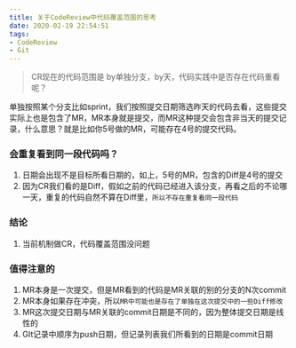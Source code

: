 ```yaml
---
title: 关于CodeReview中代码覆盖范围的思考
date: 2020-02-19 22:54:51
tags:
- CodeReview
- Git
---
```


> CR现在的代码范围是 by单独分支，by天，代码实践中是否存在代码重看呢？

单独按照某个分支比如sprint，我们按照提交日期筛选昨天的代码去看，这些提交实际上也是包含了MR，MR本身就是提交，而MR这种提交会包含非当天的提交记录，什么意思？就是比如你5号做的MR，可能存在4号的提交代码。

### 会重复看到同一段代码吗？

1. 日期会出现不是目标所看日期的，如上，5号的MR，包含的Diff是4号的提交
2. 因为CR我们看的是Diff，假如之前的代码已经进入该分支，再看之后的不论哪一天，重复的代码自然不算在Diff里，`所以不存在重复看同一段代码`

### 结论
1.  当前机制做CR，代码覆盖范围没问题

### 值得注意的
1.  MR本身是一次提交，但是MR看到的代码是MR关联的别的分支的N次commit
2. MR本身如果存在冲突，所以`MR中可能也是存在了单独在这次提交中的一些Diff修改`
3. MR这次提交日期与MR关联的commit日期是不同的，因为整体提交日期是线性的
4. GIt记录中顺序为push日期，但记录列表我们所看到的日期是commit日期